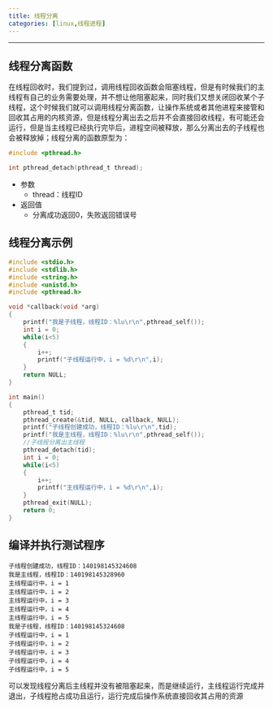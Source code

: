 ```yaml
---
title: 线程分离
categories: [linux,线程进程]
---
```


---------

## 线程分离函数

在线程回收时，我们提到过，调用线程回收函数会阻塞线程，但是有时候我们的主线程有自己的业务需要处理，并不想让他阻塞起来，同时我们又想关闭回收某个子线程，这个时候我们就可以调用线程分离函数，让操作系统或者其他进程来接管和回收其占用的内核资源，但是线程分离出去之后并不会直接回收线程，有可能还会运行，但是当主线程已经执行完毕后，进程空间被释放，那么分离出去的子线程也会被释放掉；线程分离的函数原型为：

~~~c
#include <pthread.h>

int pthread_detach(pthread_t thread);
~~~

- 参数
  - thread：线程ID
- 返回值
  - 分离成功返回0，失败返回错误号

## 线程分离示例

~~~c
#include <stdio.h>
#include <stdlib.h>
#include <string.h>
#include <unistd.h>
#include <pthread.h>

void *callback(void *arg)
{
    printf("我是子线程，线程ID：%lu\r\n",pthread_self());
    int i = 0;
    while(i<5)
    {
        i++;
        printf("子线程运行中，i = %d\r\n",i);
    }
    return NULL;
}

int main()
{
    pthread_t tid;
    pthread_create(&tid, NULL, callback, NULL);
    printf("子线程创建成功，线程ID：%lu\r\n",tid);
    printf("我是主线程，线程ID：%lu\r\n",pthread_self());
    //子线程分离出主线程
    pthread_detach(tid);
	int i = 0;
    while(i<5)
    {
        i++;
        printf("主线程运行中，i = %d\r\n",i);
    }
    pthread_exit(NULL);
    return 0;
}
~~~

## 编译并执行测试程序

~~~shell
子线程创建成功，线程ID：140198145324608
我是主线程，线程ID：140198145328960
主线程运行中，i = 1
主线程运行中，i = 2
主线程运行中，i = 3
主线程运行中，i = 4
主线程运行中，i = 5
我是子线程，线程ID：140198145324608
子线程运行中，i = 1
子线程运行中，i = 2
子线程运行中，i = 3
子线程运行中，i = 4
子线程运行中，i = 5
~~~

可以发现线程分离后主线程并没有被阻塞起来，而是继续运行，主线程运行完成并退出，子线程抢占成功且运行，运行完成后操作系统直接回收其占用的资源
